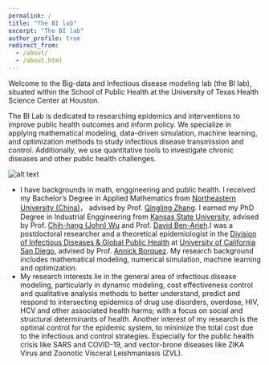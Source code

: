 ```yaml
---
permalink: /
title: "The BI lab"
excerpt: "The BI lab"
author_profile: true
redirect_from: 
  - /about/
  - /about.html
---
```

Welcome to the Big-data and Infectious disease modeling lab (the BI lab), situated within the School of Public Health at the University of Texas Health Science Center at Houston.

The BI Lab is dedicated to researching epidemics and interventions to improve public health outcomes and inform policy. We specialize in applying mathematical modeling, data-driven simulation, machine learning, and optimization methods to study infectious disease transmission and control. Additionally, we use quantitative tools to investigate chronic diseases and other public health challenges.

![alt text](http://url/to/img.png)

* I have backgrounds in math, enggineering and public health. I received my Bachelor’s Degree in Applied Mathematics from [Northeastern University (China)](http://english.neu.edu.cn/)， advised by Prof. [Qingling Zhang](http://faculty.neu.edu.cn/qlzhang/). I earned my PhD Degree in Industrial Enggineering from [Kansas State University](https://www.k-state.edu/), advised by Prof. [Chih-hang (John) Wu](https://www.imse.ksu.edu/people/faculty/wu/) and Prof. [David Ben-Arieh](https://www.imse.ksu.edu/people/faculty/arieh/).I was a postdoctoral researcher and a theoretical epidemiologist in the [Division of Infectious Diseases & Global Public Health](https://medschool.ucsd.edu/som/medicine/divisions/idgph/Pages/default.aspx) at [ University of California San Diego](https://ucsd.edu/), advised by Prof. [Annick Borquez](https://profiles.ucsd.edu/annick.borquez#narrative). My research background includes mathematical modeling, numerical simulation, machine learning and optimization.
* My research interests lie in the general area of infectious disease modeling, particularly in dynamic modeling, cost effectiveness control and qualitative analysis methods to better understand, predict and respond to intersecting epidemics of drug use disorders, overdose, HIV, HCV and other associated health harms; with a focus on social and structural determinants of health. Another interest of my research is the optimal control for the epidemic system, to minimize the total cost due to the infectious and control strategies. Especially for the public health crisis like SARS and COVID-19, and vector-brone diseases like ZIKA Virus and Zoonotic Visceral Leishmaniasis (ZVL).
